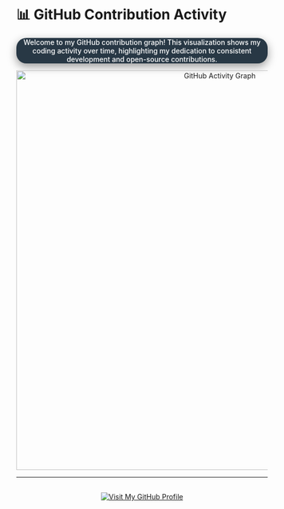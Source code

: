 # 📊 GitHub Contribution Activity

<p align="center"  style="background: #283845; color: #ffffff; border-radius: 20px; box-shadow: 0 6px 18px rgba(0,0,0,0.4); font-weight: 500; font-size: 14px;">
  Welcome to my GitHub contribution graph! This visualization shows my coding activity over time, highlighting my dedication to consistent development and open-source contributions.
</p>

<p align="center" width="100%" cellpadding="15" cellspacing="10" style="table-layout: fixed;">
  <img src="https://github-readme-activity-graph.vercel.app/graph?username=Mostafa-SAID7&theme=github-dark&hide_border=false&area=true&show_offline=true" alt="GitHub Activity Graph" width="800" />
</p>

---
<div align="center" style="margin-top: 30px;">
  <a href="https://github.com/Mostafa-SAID7" target="_blank">
    <img src="https://img.shields.io/badge/🔗 Visit My GitHub Profile-181717?style=for-the-badge&logo=github&logoColor=white" alt="Visit My GitHub Profile"/>
  </a>
</div>
